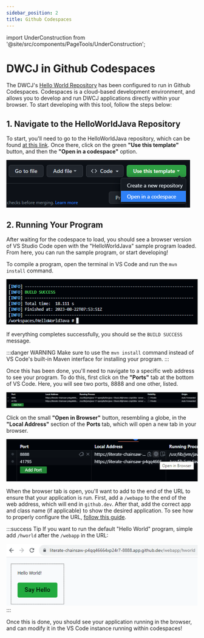 ```yaml
---
sidebar_position: 2
title: Github Codespaces
---
```


import UnderConstruction from '@site/src/components/PageTools/UnderConstruction';



# DWCJ in Github Codespaces

The DWCJ's [Hello World Repository](https://github.com/DwcJava/HelloWorldJava) has been configured to run in Github Codespaces. Codespaces is a cloud-based development environment, and allows you to develop and run DWCJ applications directly within your browser. To start developing with this tool, follow the steps below:

## 1. Navigate to the HelloWorldJava Repository

To start, you'll need to go to the HelloWorldJava repository, which can be found [at this link](https://github.com/DwcJava/HelloWorldJava). Once there, click on the green **"Use this template"** button, and then the **"Open in a codespace"** option.

![Codespace buttons](./_images/github/1.png)

## 2. Running Your Program

After waiting for the codespace to load, you should see a browser version of VS Studio Code open with the "HelloWorldJava" sample program loaded. From here, you can run the sample program, or start developing!

To compile a program, open the terminal in VS Code and run the `mvn install` command.

![Maven Install](./_images/github/2.png)

If everything completes successfully, you should se the `BUILD SUCCESS` message.

:::danger WARNING 
Make sure to use the `mvn install` command instead of VS Code's built-in Maven interface for installing your program.
:::

Once this has been done, you'll need to navigate to a specific web address to see your program. To do this, first click on the **"Ports"** tab at the bottom of VS Code. Here, you will see two ports, 8888 and one other, listed.

![Forwarded Ports](./_images/github/3.png)

Click on the small **"Open in Browser"** button, resembling a globe, in the **"Local Address"** section of the **Ports** tab, which will open a new tab in your browser.

![Browser Button](./_images/github/4.png)

When the browser tab is open, you'll want to add to the end of the URL to ensure that your application is run. First, add a `/webapp` to the end of the web address, which will end in `github.dev`. After that, add the correct app and class name (if applicable) to show the desired application. To see how to properly configure the URL, [follow this guide](../getting_started/configuration.md).

:::success Tip
If you want to run the default "Hello World" program, simple add `/hworld` after the `/webapp` in the URL:
<br />

![Modified URL](./_images/github/5.png)
:::


Once this is done, you should see your application running in the browser, and can modify it in the VS Code instance running within codespaces!